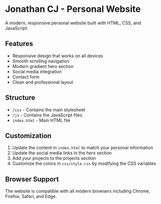 # Jonathan CJ - Personal Website

A modern, responsive personal website built with HTML, CSS, and JavaScript.

## Features

- Responsive design that works on all devices
- Smooth scrolling navigation
- Modern gradient hero section
- Social media integration
- Contact form
- Clean and professional layout

## Structure

- `/css` - Contains the main stylesheet
- `/js` - Contains the JavaScript files
- `index.html` - Main HTML file

## Customization

1. Update the content in `index.html` to match your personal information
2. Update the social media links in the hero section
3. Add your projects to the projects section
4. Customize the colors in `css/style.css` by modifying the CSS variables

## Browser Support

The website is compatible with all modern browsers including Chrome, Firefox, Safari, and Edge.
